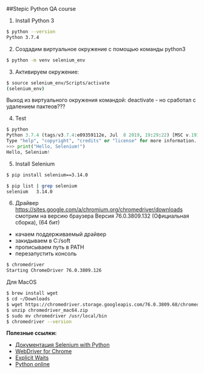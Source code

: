 ##Stepic Python QA course

1. Install Python 3
```bash
$ python --version
Python 3.7.4
```

2. Создадим виртуальное окружение с помощью команды python3
```bash
$ python -m venv selenium_env
```

3. Активируем окружение:
```bash
$ source selenium_env/Scripts/activate
(selenium_env)
```
Выход из виртуального окружения командой: deactivate  - но сработал с удалением пактеов???

4. Test
```python
$ python
Python 3.7.4 (tags/v3.7.4:e09359112e, Jul  8 2019, 19:29:22) [MSC v.1916 32 bit (Intel)] on win32
Type "help", "copyright", "credits" or "license" for more information.
>>> print("Hello, Selenium!")
Hello, Selenium!
```

5. Install Selenium
```bash
$ pip install selenium==3.14.0

$ pip list | grep selenium
selenium   3.14.0 
```

6. Драйвер
https://sites.google.com/a/chromium.org/chromedriver/downloads
смотрим на версию браузера
Версия 76.0.3809.132 (Официальная сборка), (64 бит)
- качаем поддерживаемый драйвер
- закидываем в C:/soft
- прописываем путь в PATH
- перезапустить консоль
```bash
$ chromedriver
Starting ChromeDriver 76.0.3809.126
```
Для MacOS
```bash
$ brew install wget
$ cd ~/Downloads
$ wget https://chromedriver.storage.googleapis.com/76.0.3809.68/chromedriver_mac64.zip
$ unzip chromedriver_mac64.zip
$ sudo mv chromedriver /usr/local/bin
$ chromedriver --version
```

**Полезные ссылки:**
- [Документация Selenium with Python](https://selenium-python.readthedocs.io/)
- [WebDriver for Chrome](http://chromedriver.chromium.org/getting-started)
- [Explicit Waits](https://selenium-python.readthedocs.io/api.html#module-selenium.webdriver.support.expected_conditions)
- [Python online](https://repl.it/repls/KnobbyFastFields)

